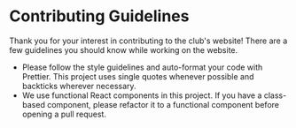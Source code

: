 # Contributing Guidelines

Thank you for your interest in contributing to the club's website! There are a few guidelines you should know while working on the website.

- Please follow the style guidelines and auto-format your code with Prettier. This project uses single quotes whenever possible and backticks wherever necessary.
- We use functional React components in this project. If you have a class-based component, please refactor it to a functional component before opening a pull request.
